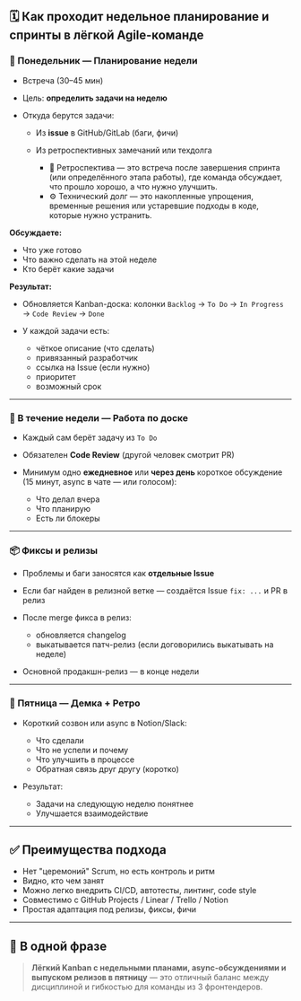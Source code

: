 ## 🗓 Как проходит недельное планирование и спринты в лёгкой Agile-команде

### 📅 Понедельник — Планирование недели

* Встреча (30–45 мин)
* Цель: **определить задачи на неделю**
* Откуда берутся задачи:

  * Из **issue** в GitHub/GitLab (баги, фичи)
  * Из ретроспективных замечаний или техдолга
     
     * 🔁 Ретроспектива — это встреча после завершения спринта (или определённого этапа работы), где команда обсуждает, что прошло хорошо, а что нужно улучшить.
     * ⚙️ Технический долг — это накопленные упрощения, временные решения или устаревшие подходы в коде, которые нужно устранить.

**Обсуждаете:**

* Что уже готово
* Что важно сделать на этой неделе
* Кто берёт какие задачи

**Результат:**

* Обновляется Kanban-доска: колонки `Backlog` → `To Do` → `In Progress` → `Code Review` → `Done`
* У каждой задачи есть:

  * чёткое описание (что сделать)
  * привязанный разработчик
  * ссылка на Issue (если нужно)
  * приоритет
  * возможный срок

---

### 🧩 В течение недели — Работа по доске

* Каждый сам берёт задачу из `To Do`
* Обязателен **Code Review** (другой человек смотрит PR)
* Минимум одно **ежедневное** или **через день** короткое обсуждение (15 минут, async в чате — или голосом):

  * Что делал вчера
  * Что планирую
  * Есть ли блокеры

---

### 📦 Фиксы и релизы

* Проблемы и баги заносятся как **отдельные Issue**
* Если баг найден в релизной ветке — создаётся Issue `fix: ...` и PR в релиз
* После merge фикса в релиз:

  * обновляется changelog
  * выкатывается патч-релиз (если договорились выкатывать на неделе)
* Основной продакшн-релиз — в конце недели

---

### 📅 Пятница — Демка + Ретро

* Короткий созвон или async в Notion/Slack:

  * Что сделали
  * Что не успели и почему
  * Что улучшить в процессе
  * Обратная связь друг другу (коротко)
* Результат:

  * Задачи на следующую неделю понятнее
  * Улучшается взаимодействие

---

## ✅ Преимущества подхода

* Нет "церемоний" Scrum, но есть контроль и ритм
* Видно, кто чем занят
* Можно легко внедрить CI/CD, автотесты, линтинг, code style
* Совместимо с GitHub Projects / Linear / Trello / Notion
* Простая адаптация под релизы, фиксы, фичи

---

## 📌 В одной фразе

> **Лёгкий Kanban с недельными планами, async-обсуждениями и выпуском релизов в пятницу** — это отличный баланс между дисциплиной и гибкостью для команды из 3 фронтендеров.


